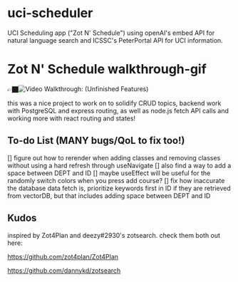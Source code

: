 # uci-scheduler
UCI Scheduling app ("Zot N' Schedule") using openAI's embed API for natural language search and ICSSC's PeterPortal API for UCI information.

# Zot N' Schedule walkthrough-gif
👉🏿<img src='https://github.com/Xire7/uci-scheduler/blob/main/frontend/uci-scheduler/images/ZotNScheduleDraft2.gif' title='Video Walkthrough' width='' alt='Video Walkthrough: '> (Unfinished Features)</img>

this was a nice project to work on to solidify CRUD topics, backend work with PostgreSQL and express routing, as well as node.js fetch API calls and working more with react routing and states!

## To-do List (MANY bugs/QoL to fix too!)
[] figure out how to rerender when adding classes and removing classes without using a hard refresh through useNavigate
[] also find a way to add a space between DEPT and ID 
[] maybe useEffect will be useful for the randomly switch colors when you press add course?
[] fix how inaccurate the database data fetch is, prioritize keywords first in ID if they are retrieved from vectorDB, but that includes adding space between DEPT and ID


## Kudos
inspired by Zot4Plan and deezy#2930's zotsearch.
check them both out here:

https://github.com/zot4plan/Zot4Plan

https://github.com/dannykd/zotsearch

